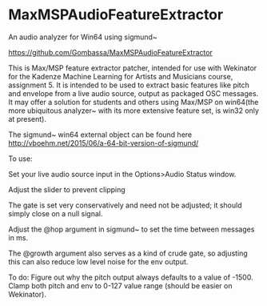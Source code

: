 # MaxMSPAudioFeatureExtractor
An audio analyzer for Win64 using sigmund~

https://github.com/Gombassa/MaxMSPAudioFeatureExtractor

This is Max/MSP feature extractor patcher, intended for use with Wekinator for the Kadenze Machine Learning for Artists and Musicians course, assignment 5. It is intended to be
used to extract basic features like pitch and envelope from a live audio source, output as packaged OSC messages. It may offer a solution for students and others using Max/MSP 
on win64(the more ubiquitous analyzer~ with its more extensive feature set, is win32 only at present).


The sigmund~ win64 external object can be found here http://vboehm.net/2015/06/a-64-bit-version-of-sigmund/

To use:

Set your live audio source input in the Options>Audio Status window.

Adjust the slider to prevent clipping

The gate is set very conservatively and need not be adjusted; it should simply close on a null signal.

Adjust the @hop argument in sigmund~ to set the time between messages in ms.

The @growth argument also serves as a kind of crude gate, so adjusting this can also reduce low level noise for the env output.

To do:
Figure out why the pitch output always defaults to a value of -1500.
Clamp both pitch and env to 0-127 value range (should be easier on Wekinator).
